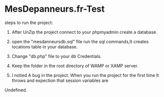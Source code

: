 # MesDepanneurs.fr-Test


steps to run the project:

1) After UnZip the project connect to your phpmyadmin create a database.

2) open the "mesdanneursdb.sql" file run the sql commands,It creates locations table in your database.

3) Change "db.php" file to your db Credentials.

4) Keep the folder in the root directory of WAMP or XAMP server.

5) I notied A bug in the project. When you run the project for the first time It throws and expection that session variables are 
 
  Undefined.
